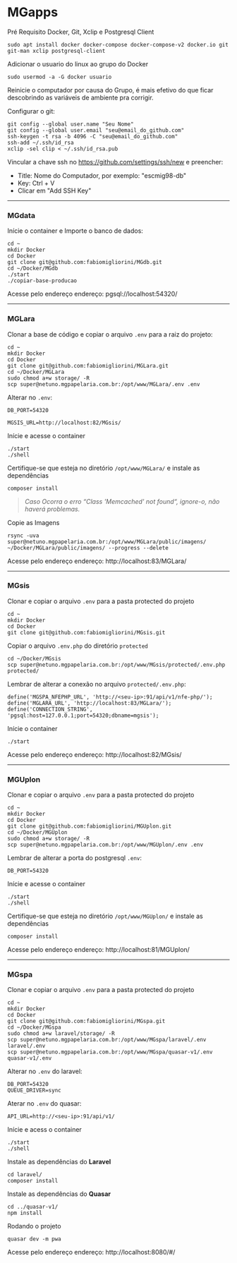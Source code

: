 
# MGapps

Pré Requisito Docker, Git, Xclip e Postgresql Client
```
sudo apt install docker docker-compose docker-compose-v2 docker.io git git-man xclip postgresql-client
```

Adicionar o usuario do linux ao grupo do Docker
```
sudo usermod -a -G docker usuario
```

Reinicie o computador por causa do Grupo, é mais efetivo do que ficar descobrindo
as variáveis de ambiente pra corrigir.

Configurar o git:
```
git config --global user.name "Seu Nome"
git config --global user.email "seu@email_do_github.com"
ssh-keygen -t rsa -b 4096 -C "seu@email_do_github.com"
ssh-add ~/.ssh/id_rsa
xclip -sel clip < ~/.ssh/id_rsa.pub
```
Vincular a chave ssh no https://github.com/settings/ssh/new e preencher:
* Title: Nome do Computador, por exemplo: "escmig98-db"
* Key: Ctrl + V
* Clicar em "Add SSH Key"

---

### MGdata

Inície o container e Importe o banco de dados:
```
cd ~
mkdir Docker
cd Docker
git clone git@github.com:fabiomigliorini/MGdb.git
cd ~/Docker/MGdb
./start
./copiar-base-producao
```

Acesse pelo endereço endereço: pgsql://localhost:54320/

---

### MGLara
Clonar a base de código e copiar o arquivo `.env` para a raiz do projeto:
```
cd ~
mkdir Docker
cd Docker
git clone git@github.com:fabiomigliorini/MGLara.git
cd ~/Docker/MGLara
sudo chmod a+w storage/ -R
scp super@netuno.mgpapelaria.com.br:/opt/www/MGLara/.env .env
```
Alterar no `.env`:
```
DB_PORT=54320

MGSIS_URL=http://localhost:82/MGsis/
```
Inície e acesse o container
```
./start
./shell
```
Certifique-se que esteja no diretório `/opt/www/MGLara/` e instale as dependências
```
composer install
```
> _Caso Ocorra o erro “Class 'Memcached' not found“, ignore-o, não haverá problemas._

Copie as Imagens

```
rsync -uva super@netuno.mgpapelaria.com.br:/opt/www/MGLara/public/imagens/ ~/Docker/MGLara/public/imagens/ --progress --delete
```

Acesse pelo endereço endereço: http://localhost:83/MGLara/


---

### MGsis

Clonar e copiar o arquivo `.env` para a pasta protected do projeto
```
cd ~
mkdir Docker
cd Docker
git clone git@github.com:fabiomigliorini/MGsis.git
```

Copiar o arquivo `.env.php` do diretório `protected`
```
cd ~/Docker/MGsis
scp super@netuno.mgpapelaria.com.br:/opt/www/MGsis/protected/.env.php protected/
```

Lembrar de alterar a conexão no arquivo `protected/.env.php`:
```
define('MGSPA_NFEPHP_URL', 'http://<seu-ip>:91/api/v1/nfe-php/');
define('MGLARA_URL', 'http://localhost:83/MGLara/');
define('CONNECTION_STRING', 'pgsql:host=127.0.0.1;port=54320;dbname=mgsis');
```

Inície o container
```
./start
```

Acesse pelo endereço endereço: http://localhost:82/MGsis/

---

### MGUplon

Clonar e copiar o arquivo `.env` para a pasta protected do projeto
```
cd ~
mkdir Docker
cd Docker
git clone git@github.com:fabiomigliorini/MGUplon.git
cd ~/Docker/MGUplon
sudo chmod a+w storage/ -R
scp super@netuno.mgpapelaria.com.br:/opt/www/MGUplon/.env .env
```
Lembrar de alterar a porta do postgresql `.env`:
```
DB_PORT=54320
```
Inície e acesse o container
```
./start
./shell
```
Certifique-se que esteja no diretório `/opt/www/MGUplon/` e instale as dependências
```
composer install
```

Acesse pelo endereço endereço: http://localhost:81/MGUplon/

---

### MGspa

Clonar e copiar o arquivo `.env` para a pasta protected do projeto
```
cd ~
mkdir Docker
cd Docker
git clone git@github.com:fabiomigliorini/MGspa.git
cd ~/Docker/MGspa
sudo chmod a+w laravel/storage/ -R
scp super@netuno.mgpapelaria.com.br:/opt/www/MGspa/laravel/.env laravel/.env
scp super@netuno.mgpapelaria.com.br:/opt/www/MGspa/quasar-v1/.env quasar-v1/.env
```
Alterar no `.env` do laravel:
```
DB_PORT=54320
QUEUE_DRIVER=sync
```
Aterar no `.env` do quasar:
```
API_URL=http://<seu-ip>:91/api/v1/
```
Inície e acess o container
```
./start
./shell
```
Instale as dependências do **Laravel**
```
cd laravel/
composer install
```
Instale as dependências do **Quasar**
```
cd ../quasar-v1/
npm install
```

Rodando o projeto
```
quasar dev -m pwa
```
Acesse pelo endereço endereço: http://localhost:8080/#/
